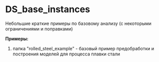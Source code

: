 # DS_base_instances
Небольшие краткие примеры по базовому анализу (с некоторыми ограничениями и поправками)

**Примеры:**
1) папка "rolled_steel_example" - базовый пример предобработки и построения моделей для процесса плавки стали
